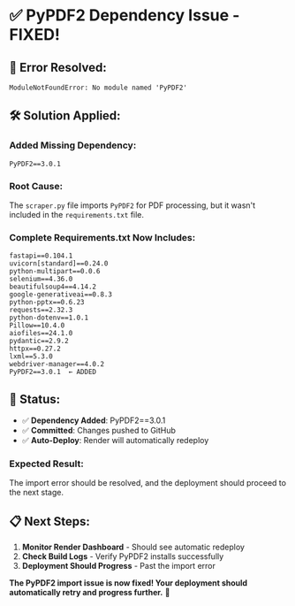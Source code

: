 # ✅ PyPDF2 Dependency Issue - FIXED!

## **🐛 Error Resolved:**
```
ModuleNotFoundError: No module named 'PyPDF2'
```

## **🛠️ Solution Applied:**

### **Added Missing Dependency:**
```
PyPDF2==3.0.1
```

### **Root Cause:**
The `scraper.py` file imports `PyPDF2` for PDF processing, but it wasn't included in the `requirements.txt` file.

### **Complete Requirements.txt Now Includes:**
```
fastapi==0.104.1
uvicorn[standard]==0.24.0
python-multipart==0.0.6
selenium==4.36.0
beautifulsoup4==4.14.2
google-generativeai==0.8.3
python-pptx==0.6.23
requests==2.32.3
python-dotenv==1.0.1
Pillow==10.4.0
aiofiles==24.1.0
pydantic==2.9.2
httpx==0.27.2
lxml==5.3.0
webdriver-manager==4.0.2
PyPDF2==3.0.1  ← ADDED
```

## **🚀 Status:**

- ✅ **Dependency Added**: PyPDF2==3.0.1
- ✅ **Committed**: Changes pushed to GitHub
- ✅ **Auto-Deploy**: Render will automatically redeploy

### **Expected Result:**
The import error should be resolved, and the deployment should proceed to the next stage.

## **📋 Next Steps:**

1. **Monitor Render Dashboard** - Should see automatic redeploy
2. **Check Build Logs** - Verify PyPDF2 installs successfully
3. **Deployment Should Progress** - Past the import error

**The PyPDF2 import issue is now fixed! Your deployment should automatically retry and progress further.** 🎯